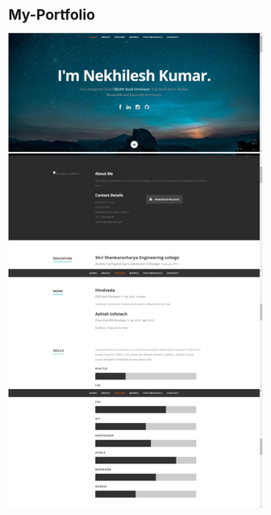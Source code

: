 # My-Portfolio

<img src="https://github.com/nikerocker/My-Portfolio/blob/master/screenshot/1.png" alt="demo"/>
<img src="https://github.com/nikerocker/My-Portfolio/blob/master/screenshot/2.png" alt="demo"/>
<img src="https://github.com/nikerocker/My-Portfolio/blob/master/screenshot/3.png" alt="demo"/>
<img src="https://github.com/nikerocker/My-Portfolio/blob/master/screenshot/4.png" alt="demo"/>
